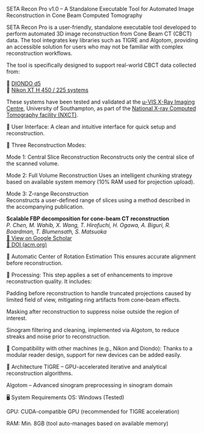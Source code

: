 
SETA Recon Pro v1.0 – A Standalone Executable Tool for Automated Image Reconstruction in Cone Beam Computed Tomography


SETA Recon Pro is a user-friendly, standalone executable tool developed to perform automated 3D image reconstruction from Cone Beam CT (CBCT) data. The tool integrates key libraries such as TIGRE and Algotom, providing an accessible solution for users who may not be familiar with complex reconstruction workflows.

The tool is specifically designed to support real-world CBCT data collected from:

📌 [DIONDO d5](https://muvis.org/equipment/nxct-diondo-d5)  
📌 [Nikon XT H 450 / 225 systems](https://muvis.org/equipment/custom-450-225-kvp-hutch)

These systems have been tested and validated at the [μ-VIS X-Ray Imaging Centre](https://muvis.org/), University of Southampton, as part of the [National X-ray Computed Tomography facility (NXCT)](https://muvis.org/).

🔹 User Interface: A clean and intuitive interface for quick setup and reconstruction.

🔹 Three Reconstruction Modes:

Mode 1: Central Slice Reconstruction
Reconstructs only the central slice of the scanned volume.

Mode 2: Full Volume Reconstruction
Uses an intelligent chunking strategy based on available system memory (10% RAM used for projection upload).

Mode 3: Z-range Reconstruction  
Reconstructs a user-defined range of slices using a method described in the accompanying publication.  

**Scalable FBP decomposition for cone-beam CT reconstruction**  
_P. Chen, M. Wahib, X. Wang, T. Hirofuchi, H. Ogawa, A. Biguri, R. Boardman, T. Blumensath, S. Matsuoka_  
[🔗 View on Google Scholar](https://scholar.google.com/scholar?hl=en&as_sdt=0%2C5&q=Scalable+FBP+decomposition+for+cone-beam+CT+reconstruction&btnG=)  
[📄 DOI (acm.org)](https://doi.org/10.1145/3458817.3476139)  

🔹 Automatic Center of Rotation Estimation
This ensures accurate alignment before reconstruction.

🔹 Processing:
This step applies a set of enhancements to improve reconstruction quality. It includes:

Padding before reconstruction to handle truncated projections caused by limited field of view, mitigating ring artifacts from cone-beam effects.

Masking after reconstruction to suppress noise outside the region of interest.

Sinogram filtering and cleaning, implemented via Algotom, to reduce streaks and noise prior to reconstruction.

🔹 Compatibility with other machines (e.g., Nikon and Diondo):
Thanks to a modular reader design, support for new devices can be added easily.


🧱 Architecture
TIGRE – GPU-accelerated iterative and analytical reconstruction algorithms.

Algotom – Advanced sinogram preprocessing in sinogram domain


🖥️ System Requirements
OS: Windows (Tested)

GPU: CUDA-compatible GPU (recommended for TIGRE acceleration)

RAM: Min. 8GB (tool auto-manages based on available memory)
